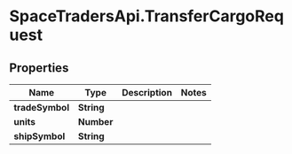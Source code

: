 # SpaceTradersApi.TransferCargoRequest

## Properties

Name | Type | Description | Notes
------------ | ------------- | ------------- | -------------
**tradeSymbol** | **String** |  | 
**units** | **Number** |  | 
**shipSymbol** | **String** |  | 


